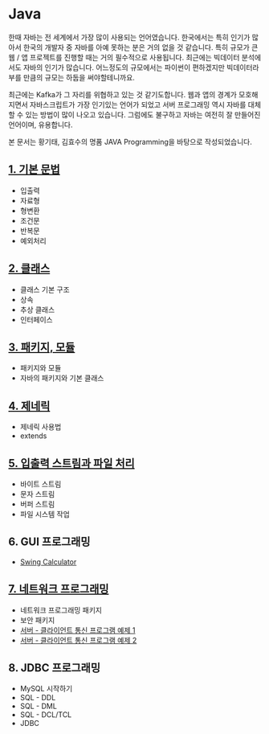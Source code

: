 # Java

한때 자바는 전 세계에서 가장 많이 사용되는 언어였습니다. 한국에서는 특히 인기가 많아서 한국의 개발자 중 자바를 아예 못하는 분은 거의 없을 것 같습니다. 특히 규모가 큰 웹 / 앱 프로젝트를 진행할 때는 거의 필수적으로 사용됩니다. 최근에는 빅데이터 분석에서도 자바의 인기가 많습니다. 어느정도의 규모에서는 파이썬이 편하겠지만 빅데이터라 부를 만큼의 규모는 하둡을 써야할테니까요. 

최근에는 Kafka가 그 자리를 위협하고 있는 것 같기도합니다. 웹과 앱의 경계가 모호해지면서 자바스크립트가 가장 인기있는 언어가 되었고 서버 프로그래밍 역시 자바를 대체할 수 있는 방법이 많이 나오고 있습니다. 그럼에도 불구하고 자바는 여전히 잘 만들어진 언어이며, 유용합니다.

본 문서는 황기태, 김효수의 명품 JAVA Programming을 바탕으로 작성되었습니다.

## [1. 기본 문법](https://startedourmission.github.io/java-%EA%B8%B0%EB%B3%B8-%EB%AC%B8%EB%B2%95.html)
- 입출력
- 자료형
- 형변환
- 조건문
- 반복문
- 예외처리


## [2. 클래스](https://startedourmission.github.io/java-class.html)
- 클래스 기본 구조
- 상속
- 추상 클래스
- 인터페이스

## [3. 패키지, 모듈](https://startedourmission.github.io/%ED%8C%A8%ED%82%A4%EC%A7%80-%EB%AA%A8%EB%93%88.html)
- 패키지와 모듈
- 자바의 패키지와 기본 클래스

## [4. 제네릭](https://startedourmission.github.io/generic.html)
- 제네릭 사용법
- extends

## [5. 입출력 스트림과 파일 처리](https://startedourmission.github.io/java-%EC%9E%85%EC%B6%9C%EB%A0%A5-%EC%8A%A4%ED%8A%B8%EB%A6%BC%EA%B3%BC-%ED%8C%8C%EC%9D%BC-%EC%B2%98%EB%A6%AC.html)
- 바이트 스트림
- 문자 스트림
- 버퍼 스트림
- 파일 시스템 작업

## 6. GUI 프로그래밍
- [Swing Calculator](https://startedourmission.github.io/java-swing-calculator.html)

## [7. 네트워크 프로그래밍](https://startedourmission.github.io/java-network-programming.html)
- 네트워크 프로그래밍 패키지
- 보안 패키지
- [서버 - 클라이언트 통신 프로그램 예제 1](https://startedourmission.github.io/java-serverclient-ex-1.html)
- [서버 - 클라이언트 통신 프로그램 예제 2](https://startedourmission.github.io/java-serverclient-ex-1.html)

## 8.  JDBC 프로그래밍
- MySQL 시작하기
- SQL - DDL
- SQL - DML
- SQL - DCL/TCL
- JDBC
